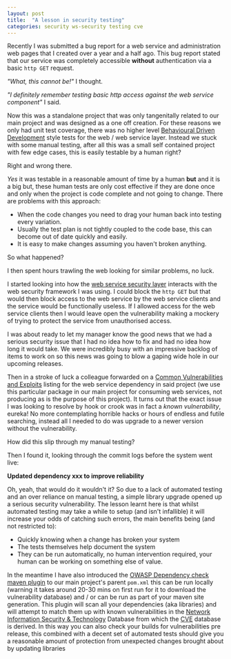 ```yaml
---
layout: post
title:  "A lesson in security testing"
categories: security ws-security testing cve
---
```

Recently I was submitted a bug report for a web service and administration web pages that I created over a year and a half ago. This bug report stated that our service was completely accessible **without** authentication via a basic `http GET` request. 

*"What, this cannot be!"* I thought.

*"I definitely remember testing basic http access against the web service component"* I said.
 
Now this was a standalone project that was only tangenitally related to our main project and was designed as a one off creation. For these reasons we only had unit test coverage, there was no higher level [Behavioural Driven Development][BDD] style tests for the web / web service layer. Instead we stuck with some manual testing, after all this was a small self contained project with few edge cases, this is easily testable by a human right? 

Right and wrong there.

*Yes* it was testable in a reasonable amount of time by a human **but** and it is a big but, these human tests are only cost effective if they are done once and only when the project is code complete and not going to change. There are problems with this approach:

* When the code changes you need to drag your human back into testing every variation.
* Usually the test plan is not tightly coupled to the code base, this can become out of date quickly and easily.
* It is easy to make changes assuming you haven't broken anything.

So what happened?

I then spent hours trawling the web looking for similar problems, no luck.

I started looking into how the [web service security layer][WSSE] interacts with the web security framework I was using. I could block the `http GET` but that would then block access to the web service by the web service clients and the service would be functionally useless. If I allowed access for the web service clients then I would leave open the vulnerability making a mockery of trying to protect the service from unauthorised access.

I was about ready to let my manager know the good news that we had a serious security issue that I had no idea how to fix and had no idea how long it would take. We were incredibly busy with an impressive backlog of items to work on so this news was going to blow a gaping wide hole in our upcoming releases.

Then in a stroke of luck a colleague forwarded on a [Common Vulnerabilities and Exploits][CVE] listing for the web service dependency in said project (we use this particular package in our main project for consuming web services, not producing as is the purpose of this project). It turns out that the exact issue I was looking to resolve by hook or crook was in fact a *known vulnerability*, eureka! No more contemplating horrible hacks or hours of endless and futile searching, instead all I needed to do was upgrade to a newer version without the vulnerability.

How did this slip through my manual testing?

Then I found it, looking through the commit logs before the system went live:

**Updated dependency xxx to improve reliability**

Oh, yeah, that would do it wouldn't it? So due to a lack of automated testing and an over reliance on manual testing, a simple library upgrade opened up a serious security vulnerability. The lesson learnt here is that whilst automated testing may take a while to setup (and isn't infallible) it will increase your odds of catching such errors, the main benefits being (and not restricted to):

* Quickly knowing when a change has broken your system
* The tests themselves help document the system
* They can be run automatically, no human intervention required, your human can be working on something else of value.

In the meantime I have also introduced the [OWASP Dependency check maven plugin][OWASP Dep Checker] to our main project's parent `pom.xml` this can be run locally (warning it takes around 20-30 mins on first run for it to download the vulnerability database) and / or can be run as part of your maven site generation. This plugin will scan all your dependencies (aka libraries) and will attempt to match them up with known vulnerabilities in the [Network Information Security & Technology][NIST] Database from which the [CVE][CVE] database is derived. In this way you can also check your builds for vulnerabilities pre release, this combined with a decent set of automated tests should give you a reasonable amount of protection from unexpected changes brought about by updating libraries

[Owasp Dep Checker]: http://www.owasp.com/dependency-checker
[NIST]:	http://www.nist.gov/
[BDD]: 	httP;//www.wikipedia.co.uk/BDD
[WSSE]: http://www.wikipedia.co.uk/
[CVE]: 	http://www.cve.com/
